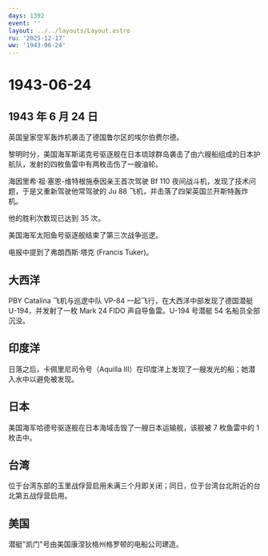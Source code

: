 ```yaml
---
days: 1392
event: ''
layout: ../../layouts/Layout.astro
ru: '2025-12-17'
ww: '1943-06-24'
---
```


# 1943-06-24

## 1943 年 6 月 24 日

英国皇家空军轰炸机袭击了德国鲁尔区的埃尔伯费尔德。

黎明时分，美国海军斯诺克号驱逐舰在日本琉球群岛袭击了由六艘船组成的日本护航队，发射的四枚鱼雷中有两枚击伤了一艘油轮。

海因里希·祖·塞恩-维特根施泰因亲王首次驾驶 Bf 110
夜间战斗机，发现了技术问题，于是又重新驾驶他常驾驶的 Ju 88
飞机，并击落了四架英国兰开斯特轰炸机。

他的胜利次数现已达到 35 次。

美国海军太阳鱼号驱逐舰结束了第三次战争巡逻。

电报中提到了弗朗西斯·塔克 (Francis Tuker)。

## 大西洋

PBY Catalina 飞机与巡逻中队 VP-84 一起飞行，在大西洋中部发现了德国潜艇
U-194，并发射了一枚 Mark 24 FIDO 声自导鱼雷。U-194 号潜艇 54
名船员全部沉没。

## 印度洋

日落之后，卡佩里尼司令号（Aquilla
III）在印度洋上发现了一艘发光的船；她潜入水中以避免被发现。

## 日本

美国海军哈德号驱逐舰在日本海域击毁了一艘日本运输舰，该舰被 7 枚鱼雷中的
1 枚击中。

## 台湾

位于台湾东部的玉里战俘营启用未满三个月即关闭；同日，位于台湾台北附近的台北第五战俘营启用。

## 美国

潜艇"凯门"号由美国康涅狄格州格罗顿的电船公司建造。